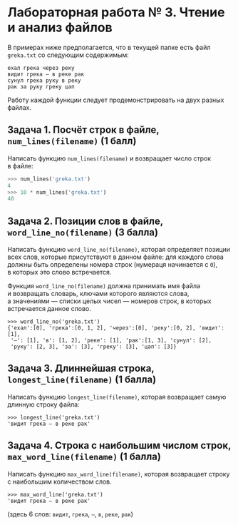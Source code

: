 Лабораторная работа № 3. Чтение и анализ файлов
===============================================
В примерах ниже предполагается, что в текущей папке есть файл `greka.txt`
со следующим содержимым:

```
ехал грека через реку
видит грека — в реке рак
сунул грека руку в реку
рак за руку греку цап
```

Работу каждой функции следует продемонстрировать на двух разных файлах.


Задача 1. Посчёт строк в файле, `num_lines(filename)` (1 балл)
--------------------------------------------------------------
Написать функцию `num_lines(filename)` и возвращает число строк в файле:

```python
>>> num_lines('greka.txt')
4
>>> 10 * num_lines('greka.txt')
40
```

Задача 2. Позиции слов в файле, `word_line_no(filename)` (3 балла)
------------------------------------------------------------------
Написать функцию `word_line_no(filename)`, которая определяет позиции
всех слов, которые присутствуют в данном файле: для каждого слова
должны быть определены номера строк (нумераця начинается с `0`),
в которых это слово встречается.

Функция `word_line_no(filename)` должна принимать имя файла и возвращать
словарь, ключами которого являются слова, а значениями — списки целых
чисел — номеров строк, в которых встречается данное слово.

```
>>> word_line_no('greka.txt')
{'ехал':[0], 'грека':[0, 1, 2], 'через':[0], 'реку':[0, 2], 'видит':[1],
 '—': [1], 'в': [1, 2], 'реке': [1], 'рак':[1, 3], 'сунул': [2],
 'руку': [2, 3], 'за': [3], 'греку': [3], 'цап': [3]}
```

Задача 3. Длиннейшая строка, `longest_line(filename)` (1 балла)
---------------------------------------------------------------
Написать функцию `longest_line(filename)`, которая возвращает самую
длинную строку файла:

```
>>> longest_line('greka.txt')
'видит грека — в реке рак'
```

Задача 4. Строка с наибольшим числом строк, `max_word_line(filename)` (1 балла)
-------------------------------------------------------------------------------
Написать функцию `max_word_line(filename)`, которая возвращает строку
с наибольшим количеством слов.

```
>>> max_word_line('greka.txt')
'видит грека — в реке рак'
```
(здесь 6 слов: `видит`, `грека`, `—`, `в`, `реке`, `рак`)
